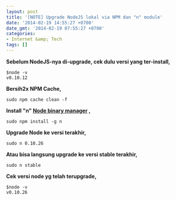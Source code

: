 ```yaml
---
layout: post
title: '[NOTE] Upgrade NodeJS lokal via NPM dan "n" module'
date: '2014-02-19 14:55:27 +0700'
date_gmt: '2014-02-19 07:55:27 +0700'
categories:
- Internet &amp; Tech
tags: []
---
```

**Sebelum NodeJS-nya di-upgrade, cek dulu versi yang ter-install,**

 
    $node -v
    v0.10.12

**Bersih2x NPM Cache,**

 
    sudo npm cache clean -f

**Install "n" [Node binary manager](https://github.com/visionmedia/n) ,**

 
    sudo npm install -g n

**Upgrade Node ke versi terakhir,**

 
    sudo n 0.10.26

**Atau bisa langsung upgrade ke versi stable terakhir,**

 
    sudo n stable

**Cek versi node yg telah terupgrade,**

 
    $node -v
    v0.10.26